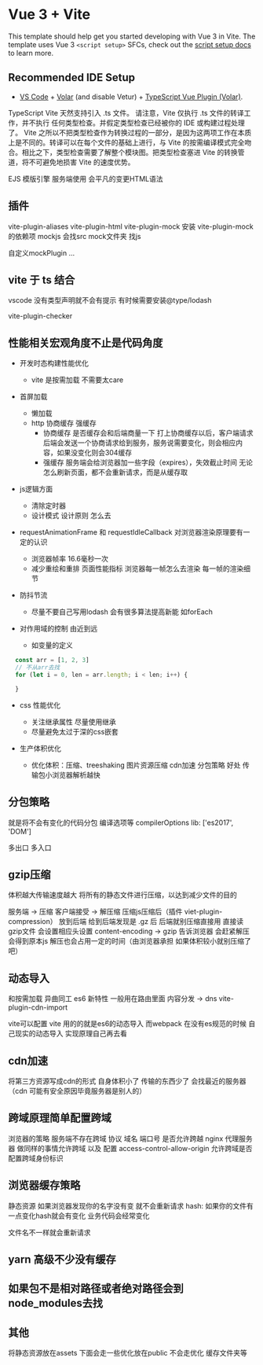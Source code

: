 # Vue 3 + Vite

This template should help get you started developing with Vue 3 in Vite. The template uses Vue 3 `<script setup>` SFCs, check out the [script setup docs](https://v3.vuejs.org/api/sfc-script-setup.html#sfc-script-setup) to learn more.

## Recommended IDE Setup

- [VS Code](https://code.visualstudio.com/) + [Volar](https://marketplace.visualstudio.com/items?itemName=Vue.volar) (and disable Vetur) + [TypeScript Vue Plugin (Volar)](https://marketplace.visualstudio.com/items?itemName=Vue.vscode-typescript-vue-plugin).

TypeScript
Vite 天然支持引入 .ts 文件。
请注意，Vite 仅执行 .ts 文件的转译工作，并不执行 任何类型检查。并假定类型检查已经被你的 IDE 或构建过程处理了。
Vite 之所以不把类型检查作为转换过程的一部分，是因为这两项工作在本质上是不同的。转译可以在每个文件的基础上进行，与 Vite 的按需编译模式完全吻合。相比之下，类型检查需要了解整个模块图。把类型检查塞进 Vite 的转换管道，将不可避免地损害 Vite 的速度优势。

EJS 模版引擎
服务端使用 会平凡的变更HTML语法

## 插件

vite-plugin-aliases
vite-plugin-html
vite-plugin-mock  安装 vite-plugin-mock 的依赖项 mockjs 会找src mock文件夹 找js

自定义mockPlugin 
...

## vite 于 ts 结合

vscode 没有类型声明就不会有提示
有时候需要安装@type/lodash

vite-plugin-checker

## 性能相关宏观角度不止是代码角度

- 开发时态构建性能优化
  - vite 是按需加载 不需要太care
- 首屏加载
  - 懒加载
  - http 协商缓存 强缓存
    - 协商缓存 是否缓存会和后端商量一下 打上协商缓存以后，客户端请求后端会发送一个协商请求给到服务，服务说需要变化，则会相应内容，如果没变化则会304缓存
    - 强缓存 服务端会给浏览器加一些字段（expires），失效截止时间 无论怎么刷新页面，都不会重新请求，而是从缓存取

- js逻辑方面
  - 清除定时器
  - 设计模式 设计原则 怎么去

- requestAnimationFrame 和 requestIdleCallback 对浏览器渲染原理要有一定的认识
  - 浏览器帧率 16.6毫秒一次
  - 减少重绘和重排 页面性能指标 浏览器每一帧怎么去渲染 每一帧的渲染细节

- 防抖节流
  - 尽量不要自己写用lodash 会有很多算法提高新能 如forEach

- 对作用域的控制 由近到远
  - 如变量的定义

```js
  const arr = [1, 2, 3]
  // 不从arr去找
  for (let i = 0, len = arr.length; i < len; i++) {

  }
```

- css 性能优化
  - 关注继承属性 尽量使用继承
  - 尽量避免太过于深的css嵌套

- 生产体积优化
  - 优化体积：压缩、treeshaking 图片资源压缩 cdn加速 分包策略 好处 传输包小浏览器解析越快

## 分包策略

就是将不会有变化的代码分包
编译选项等 compilerOptions lib: ['es2017', 'DOM']

多出口 多入口

## gzip压缩

体积越大传输速度越大
将所有的静态文件进行压缩，以达到减少文件的目的

服务端 -> 压缩
客户端接受 -> 解压缩
压缩js压缩后（插件 viet-plugin-compression） 放到后端 给到后端发现是 .gz 后 后端就别压缩直接用 直接读gzip文件 会设置相应头设置 content-encoding -> gzip 告诉浏览器 会赶紧解压 会得到原本js
解压也会占用一定的时间（由浏览器承担 如果体积较小就别压缩了吧）

## 动态导入

和按需加载 异曲同工
es6 新特性 一般用在路由里面
内容分发 -> dns
vite-plugin-cdn-import

vite可以配置
vite 用的的就是es6的动态导入 而webpack 在没有es规范的时候 自己现实的动态导入 实现原理自己再去看

## cdn加速

将第三方资源写成cdn的形式 自身体积小了 传输的东西少了
会找最近的服务器（cdn 可能有安全原因毕竟服务器是别人的）

## 跨域原理简单配置跨域

浏览器的策略 服务端不存在跨域
协议 域名 端口号 是否允许跨越
nginx 代理服务器 做同样的事情允许跨域 以及 配置 access-control-allow-origin 允许跨域是否配置跨域身份标识

## 浏览器缓存策略

静态资源 如果浏览器发现你的名字没有变 就不会重新请求
hash: 如果你的文件有一点变化hash就会有变化
业务代码会经常变化

文件名不一样就会重新请求

## yarn 高级不少没有缓存


## 如果包不是相对路径或者绝对路径会到 node_modules去找

## 其他

将静态资源放在assets 下面会走一些优化放在public 不会走优化
缓存文件夹等
